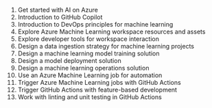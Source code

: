 1. Get started with AI on Azure
2. Introduction to GitHub Copilot
3. Introduction to DevOps principles for machine learning
4. Explore Azure Machine Learning workspace resources and assets
5. Explore developer tools for workspace interaction
6. Design a data ingestion strategy for machine learning projects
7. Design a machine learning model training solution
8. Design a model deployment solution
9. Design a machine learning operations solution
10. Use an Azure Machine Learning job for automation
11. Trigger Azure Machine Learning jobs with GitHub Actions
12. Trigger GitHub Actions with feature-based development
13. Work with linting and unit testing in GitHub Actions